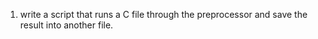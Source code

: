 1. write a  script that runs a C file through the preprocessor and save the result into another file.
